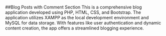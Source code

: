 ##Blog Posts with Comment Section
This is a comprehensive blog application developed using PHP, HTML, CSS, and Bootstrap. The application utilizes XAMPP as the local development environment and MySQL for data storage. With features like user authentication and dynamic content creation, the app offers a streamlined blogging experience.
